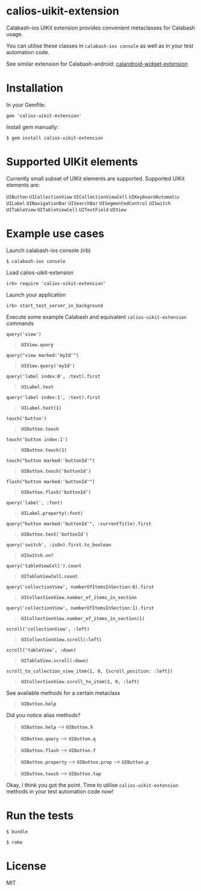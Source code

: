 calios-uikit-extension
==========

Calabash-ios UIKit extension provides convenient metaclasses for Calabash usage.

You can utilise these classes in `calabash-ios console` as well as in your test automation code.

See similar extension for Calabash-android: [calandroid-widget-extension](https://github.com/JaniJegoroff/calandroid-widget-extension)

Installation
==========

In your Gemfile:

`gem 'calios-uikit-extension'`

Install gem manually:

`$ gem install calios-uikit-extension`

Supported UIKit elements
==========

Currently small subset of UIKit elements are supported. Supported UIKit elements are:

`UIButton`
`UICollectionView`
`UICollectionViewCell`
`UIKeyboardAutomatic`
`UILabel`
`UINavigationBar`
`UISearchBar`
`UISegmentedControl`
`UISwitch`
`UITableView`
`UITableViewCell`
`UITextField`
`UIView`

Example use cases
==========

Launch calabash-ios console (irb)

`$ calabash-ios console`

Load calios-uikit-extension

`irb> require 'calios-uikit-extension'`

Launch your application

`irb> start_test_server_in_background`

Execute some example Calabash and equivalent `calios-uikit-extension` commands

`query('view')`
> **`UIView.query`**

`query("view marked:'myId'")`
> **`UIView.query('myId')`**

`query('label index:0', :text).first`
> **`UILabel.text`**

`query('label index:1', :text).first`
> **`UILabel.text(1)`**

`touch('button')`
> **`UIButton.touch`**

`touch('button index:1')`
> **`UIButton.touch(1)`**

`touch("button marked:'buttonId'")`
> **`UIButton.touch('buttonId')`**

`flash("button marked:'buttonId'")`
> **`UIButton.flash('buttonId')`**

`query('label', :font)`
> **`UILabel.property(:font)`**

`query("button marked:'buttonId'", :currentTitle).first`
> **`UIButton.text('buttonId')`**

`query('switch', :isOn).first.to_boolean`
> **`UISwitch.on?`**

`query('tableViewCell').count`
> **`UITableViewCell.count`**

`query('collectionView', numberOfItemsInSection:0).first`
> **`UICollectionView.number_of_items_in_section`**

`query('collectionView', numberOfItemsInSection:1).first`
> **`UICollectionView.number_of_items_in_section(1)`**

`scroll('collectionView', :left)`
> **`UICollectionView.scroll(:left)`**

`scroll('tableView', :down)`
> **`UITableView.scroll(:down)`**

`scroll_to_collection_view_item(1, 0, {scroll_position: :left})`
> **`UICollectionView.scroll_to_item(1, 0, :left)`**

See available methods for a certain metaclass

> **`UIButton.help`**

Did you notice alias methods?

> **`UIButton.help`** --> **`UIButton.h`**

> **`UIButton.query`** --> **`UIButton.q`**

> **`UIButton.flash`** --> **`UIButton.f`**

> **`UIButton.property`** --> **`UIButton.prop`** --> **`UIButton.p`**

> **`UIButton.touch`** --> **`UIButton.tap`**

Okay, I think you got the point. Time to utilise `calios-uikit-extension` methods in your test automation code now!

Run the tests
==========

`$ bundle`

`$ rake`

License
==========

MIT